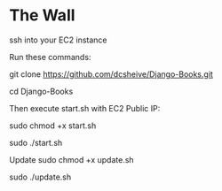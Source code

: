 # The Wall

ssh into your EC2 instance

Run these commands:

git clone https://github.com/dcsheive/Django-Books.git

cd Django-Books

Then execute start.sh with EC2 Public IP:

sudo chmod +x start.sh

sudo ./start.sh <Public-IP>

Update 
sudo chmod +x update.sh

sudo ./update.sh <Public-IP>
